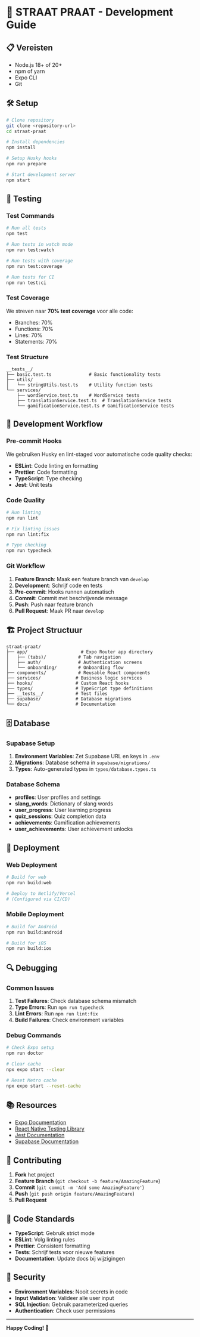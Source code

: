 # 🚀 STRAAT PRAAT - Development Guide

## 📋 Vereisten

- Node.js 18+ of 20+
- npm of yarn
- Expo CLI
- Git

## 🛠️ Setup

```bash
# Clone repository
git clone <repository-url>
cd straat-praat

# Install dependencies
npm install

# Setup Husky hooks
npm run prepare

# Start development server
npm start
```

## 🧪 Testing

### Test Commands

```bash
# Run all tests
npm test

# Run tests in watch mode
npm run test:watch

# Run tests with coverage
npm run test:coverage

# Run tests for CI
npm run test:ci
```

### Test Coverage

We streven naar **70% test coverage** voor alle code:
- Branches: 70%
- Functions: 70%
- Lines: 70%
- Statements: 70%

### Test Structure

```
__tests__/
├── basic.test.ts              # Basic functionality tests
├── utils/
│   └── stringUtils.test.ts    # Utility function tests
└── services/
    ├── wordService.test.ts    # WordService tests
    ├── translationService.test.ts  # TranslationService tests
    └── gamificationService.test.ts # GamificationService tests
```

## 🔧 Development Workflow

### Pre-commit Hooks

We gebruiken Husky en lint-staged voor automatische code quality checks:

- **ESLint**: Code linting en formatting
- **Prettier**: Code formatting
- **TypeScript**: Type checking
- **Jest**: Unit tests

### Code Quality

```bash
# Run linting
npm run lint

# Fix linting issues
npm run lint:fix

# Type checking
npm run typecheck
```

### Git Workflow

1. **Feature Branch**: Maak een feature branch van `develop`
2. **Development**: Schrijf code en tests
3. **Pre-commit**: Hooks runnen automatisch
4. **Commit**: Commit met beschrijvende message
5. **Push**: Push naar feature branch
6. **Pull Request**: Maak PR naar `develop`

## 🏗️ Project Structuur

```
straat-praat/
├── app/                    # Expo Router app directory
│   ├── (tabs)/            # Tab navigation
│   ├── auth/              # Authentication screens
│   └── onboarding/        # Onboarding flow
├── components/            # Reusable React components
├── services/             # Business logic services
├── hooks/                # Custom React hooks
├── types/                # TypeScript type definitions
├── __tests__/            # Test files
├── supabase/             # Database migrations
└── docs/                 # Documentation
```

## 🗄️ Database

### Supabase Setup

1. **Environment Variables**: Zet Supabase URL en keys in `.env`
2. **Migrations**: Database schema in `supabase/migrations/`
3. **Types**: Auto-generated types in `types/database.types.ts`

### Database Schema

- **profiles**: User profiles and settings
- **slang_words**: Dictionary of slang words
- **user_progress**: User learning progress
- **quiz_sessions**: Quiz completion data
- **achievements**: Gamification achievements
- **user_achievements**: User achievement unlocks

## 🚀 Deployment

### Web Deployment

```bash
# Build for web
npm run build:web

# Deploy to Netlify/Vercel
# (Configured via CI/CD)
```

### Mobile Deployment

```bash
# Build for Android
npm run build:android

# Build for iOS
npm run build:ios
```

## 🔍 Debugging

### Common Issues

1. **Test Failures**: Check database schema mismatch
2. **Type Errors**: Run `npm run typecheck`
3. **Lint Errors**: Run `npm run lint:fix`
4. **Build Failures**: Check environment variables

### Debug Commands

```bash
# Check Expo setup
npm run doctor

# Clear cache
npx expo start --clear

# Reset Metro cache
npx expo start --reset-cache
```

## 📚 Resources

- [Expo Documentation](https://docs.expo.dev/)
- [React Native Testing Library](https://callstack.github.io/react-native-testing-library/)
- [Jest Documentation](https://jestjs.io/docs/getting-started)
- [Supabase Documentation](https://supabase.com/docs)

## 🤝 Contributing

1. **Fork** het project
2. **Feature Branch** (`git checkout -b feature/AmazingFeature`)
3. **Commit** (`git commit -m 'Add some AmazingFeature'`)
4. **Push** (`git push origin feature/AmazingFeature`)
5. **Pull Request**

## 📝 Code Standards

- **TypeScript**: Gebruik strict mode
- **ESLint**: Volg linting rules
- **Prettier**: Consistent formatting
- **Tests**: Schrijf tests voor nieuwe features
- **Documentation**: Update docs bij wijzigingen

## 🚨 Security

- **Environment Variables**: Nooit secrets in code
- **Input Validation**: Valideer alle user input
- **SQL Injection**: Gebruik parameterized queries
- **Authentication**: Check user permissions

---

**Happy Coding! 🎉**
